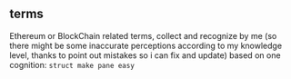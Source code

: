 ## terms

Ethereum or BlockChain related terms,
collect and recognize by me
(so there might be some inaccurate perceptions 
according to my knowledge level, 
thanks to point out mistakes so i can fix and update)
 based on one cognition:
`struct make pane easy`